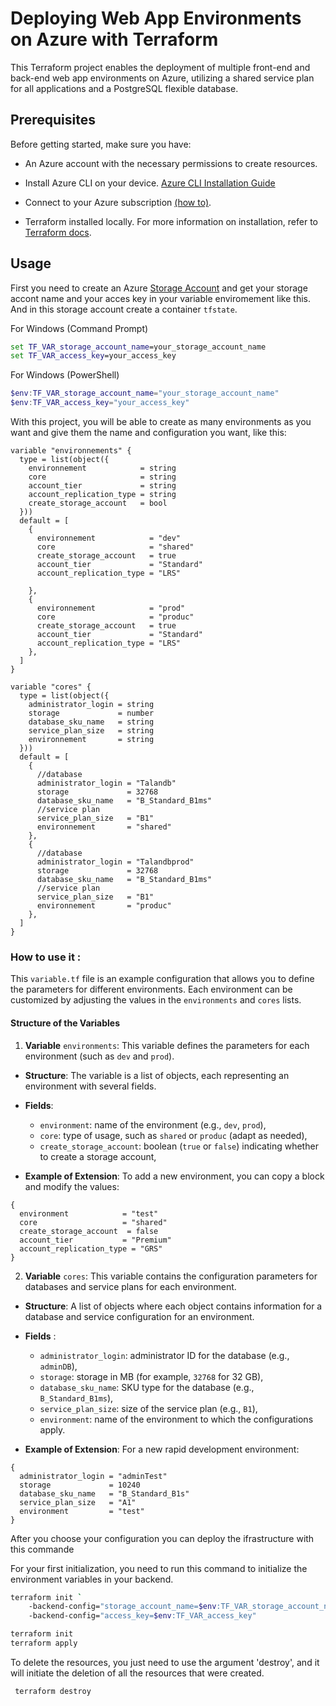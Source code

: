 # Deploying Web App Environments on Azure with Terraform

This Terraform project enables the deployment of multiple front-end and back-end web app environments on Azure, utilizing a shared service plan for all applications and a PostgreSQL flexible database.

## Prerequisites

Before getting started, make sure you have:

- An Azure account with the necessary permissions to create resources.

- Install Azure CLI on your device. [Azure CLI Installation Guide](https://learn.microsoft.com/en-us/cli/azure/install-azure-cli)

- Connect to your Azure subscription [(how to)](https://learn.microsoft.com/en-us/cli/azure/authenticate-azure-cli).

- Terraform installed locally. For more information on installation, refer to [Terraform docs](https://learn.hashicorp.com/tutorials/terraform/install-cli).

## Usage

First you need to create an Azure [Storage Account](https://learn.microsoft.com/en-us/azure/storage/common/storage-account-create?tabs=azure-portal) and get your storage accont name and your acces key in your variable enviromement like this. And in this storage account create a container `tfstate`.

For Windows (Command Prompt)
```cmd
set TF_VAR_storage_account_name=your_storage_account_name
set TF_VAR_access_key=your_access_key
```
For Windows (PowerShell)

```powershell
$env:TF_VAR_storage_account_name="your_storage_account_name"
$env:TF_VAR_access_key="your_access_key"
```

With this project, you will be able to create as many environments as you want and give them the name and configuration you want, like this:

```hcl
variable "environnements" {
  type = list(object({
    environnement            = string
    core                     = string
    account_tier             = string
    account_replication_type = string
    create_storage_account   = bool
  }))
  default = [
    {
      environnement            = "dev"
      core                     = "shared"
      create_storage_account   = true
      account_tier             = "Standard"
      account_replication_type = "LRS"

    },
    {
      environnement            = "prod"
      core                     = "produc"
      create_storage_account   = true
      account_tier             = "Standard"
      account_replication_type = "LRS"
    },
  ]
}

variable "cores" {
  type = list(object({
    administrator_login = string
    storage             = number
    database_sku_name   = string
    service_plan_size   = string
    environnement       = string
  }))
  default = [
    {
      //database 
      administrator_login = "Talandb"
      storage             = 32768
      database_sku_name   = "B_Standard_B1ms"
      //service plan
      service_plan_size   = "B1"
      environnement       = "shared"
    },
    {
      //database 
      administrator_login = "Talandbprod"
      storage             = 32768
      database_sku_name   = "B_Standard_B1ms"
      //service plan
      service_plan_size   = "B1"
      environnement       = "produc"
    },
  ]
}
```
### How to use it :

This `variable.tf` file is an example configuration that allows you to define the parameters for different environments. Each environment can be customized by adjusting the values in the `environments` and `cores` lists.

#### Structure of the Variables

1. **Variable** `environments`: This variable defines the parameters for each environment (such as `dev` and `prod`).

- **Structure**: The variable is a list of objects, each representing an environment with several fields.
- **Fields**:

    - `environment`: name of the environment (e.g., `dev`, `prod`),
    - `core`: type of usage, such as `shared` or `produc` (adapt as needed), 
    - `create_storage_account`: boolean (`true` or `false`) indicating whether to create a storage account,

- **Example of Extension**: To add a new environment, you can copy a block and modify the values:

```hcl
{
  environment            = "test"
  core                   = "shared"
  create_storage_account  = false
  account_tier           = "Premium"
  account_replication_type = "GRS"
}
```

2. **Variable** `cores`: This variable contains the configuration parameters for databases and service plans for each environment.

- **Structure**: A list of objects where each object contains information for a database and service configuration for an environment.

- **Fields** :
    - `administrator_login`: administrator ID for the database (e.g., `adminDB`),
    - `storage`: storage in MB (for example, `32768` for 32 GB),
    - `database_sku_name`: SKU type for the database (e.g., `B_Standard_B1ms`),
    - `service_plan_size`: size of the service plan (e.g., `B1`),
    - `environment`: name of the environment to which the configurations apply.

- **Example of Extension**: For a new rapid development environment:
```hcl
{
  administrator_login = "adminTest"
  storage             = 10240
  database_sku_name   = "B_Standard_B1s"
  service_plan_size   = "A1"
  environment         = "test"
}
```

After you choose your configuration you can deploy the ifrastructure with this commande

For your first initialization, you need to run this command to initialize the environment variables in your backend.

```bash
terraform init `
    -backend-config="storage_account_name=$env:TF_VAR_storage_account_name" `
    -backend-config="access_key=$env:TF_VAR_access_key"
```

```bash
terraform init
terraform apply
```

To delete the resources, you just need to use the argument 'destroy', and it will initiate the deletion of all the resources that were created.

```bash
 terraform destroy
```